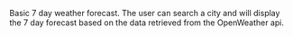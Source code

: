 Basic 7 day weather forecast. The user can search a city and will display the 7 day forecast based on the data retrieved from the OpenWeather api.

